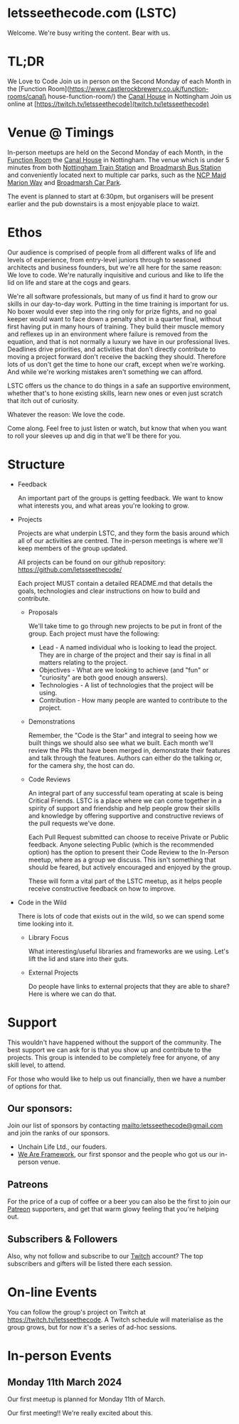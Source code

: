 # letsseethecode.com (LSTC)

Welcome.  We're busy writing the content.  Bear with us.

# TL;DR

We Love to Code
Join us in person on the Second Monday of each Month in the [Function Room](https://www.castlerockbrewery.co.uk/function-rooms/canal\
house-function-room/) the [Canal House](https://www.castlerockbrewery.co.uk/pubs/canalhouse/) in Nottingham
Join us online at [https://twitch.tv/letsseethecode](twitch.tv/letsseethecode)

# Venue @ Timings

In-person meetups are held on the Second Monday of each Month, in the [Function Room](https://www.castlerockbrewery.co.uk/function-rooms/canalhouse-function-room/) the [Canal House](https://www.castlerockbrewery.co.uk/pubs/canalhouse/) in Nottingham.  The venue which is under 5 minutes from both [Nottingham Train Station](https://www.eastmidlandsrailway.co.uk/trains-stations/at-the-station/station-facilities/not) and [Broadmarsh Bus Station](https://www.transportnottingham.com/public-transport/bus-stations/) and conveniently located next to multiple car parks, such as the [NCP Maid Marion Way](https://www.ncp.co.uk/find-a-car-park/car-parks/nottingham-arndale-centre/) and [Broadmarsh Car Park](https://www.transportnottingham.com/everything-you-need-to-know-about-the-new-broad-marsh-car-park/).

The event is planned to start at 6:30pm, but organisers will be present earlier and the pub downstairs is a most enjoyable place to waizt.

# Ethos

Our audience is comprised of people from all different walks of life and levels of experience, from entry-level juniors through to seasoned architects and business founders, but we're all here for the same reason: We love to code.  We're naturally inquisitive and curious and like to life the lid on life and stare at the cogs and gears.

We're all software professionals, but many of us find it hard to grow our skills in our day-to-day work.  Putting in the time training is important for us.  No boxer would ever step into the ring only for prize fights, and no goal keeper would want to face down a penalty shot in a quarter final, without first having put in many hours of training.  They build their muscle memory and reflexes up in an environment where failure is removed from the equation, and that is not normally a luxury we have in our professional lives.  Deadlines drive priorities, and activities that don't directly contribute to moving a project forward don't receive the backing they should.  Therefore lots of us don't get the time to hone our craft, except when we're working.  And while we're working mistakes aren't something we can afford.

LSTC offers us the chance to do things in a safe an supportive environment, whether that's to hone existing skills, learn new ones or even just scratch that itch out of curiosity.

Whatever the reason: We love the code.

Come along.  Feel free to just listen or watch, but know that when you want to roll your sleeves up and dig in that we'll be there for you.

# Structure

* Feedback

    An important part of the groups is getting feedback.  We want to know what interests you, and what areas you're looking to grow.

* Projects

    Projects are what underpin LSTC, and they form the basis around which all of our activities are centred.  The in-person meetings is where we'll keep members of the group updated.
	
	All projects can be found on our github repository: https://github.com/letsseethecode/
	
	Each project MUST contain a detailed README.md that details the goals, technologies and clear instructions on how to build and contribute.

	* Proposals

	   	We'll take time to go through new projects to be put in front of the group.  Each project must have the following:
		
		* Lead         - A named individual who is looking to lead the project.  They are in charge of the project and their say is final in all matters relating to the project.
		* Objectives   - What are we looking to achieve (and "fun" or "curiosity" are both good enough answers).
		* Technologies - A list of technologies that the project will be using.
		* Contribution - How many people are wanted to contribute to the project. 
  
    * Demonstrations
  
		Remember, the "Code is the Star" and integral to seeing how we built things we should also see what we built.  Each month we'll review the PRs that have been merged in, demonstrate their features and talk through the features.  Authors can either do the talking or, for the camera shy, the host can do.
  
    * Code Reviews

        An integral part of any successful team operating at scale is being Critical Friends.  LSTC is a place where we can come together in a spirity of support and friendship and help people grow their skills and knowledge by offering supportive and constructive reviews of the pull requests we've done.

        Each Pull Request submitted can choose to receive Private or Public feedback.  Anyone selecting Public (which is the recommended option) has the option to present their Code Review to the In-Person meetup, where as a group we discuss.  This isn't something that should be feared, but actively encouraged and enjoyed by the group.
		
		These will form a vital part of the LSTC meetup, as it helps people receive constructive feedback on how to improve.

* Code in the Wild

	There is lots of code that exists out in the wild, so we can spend some time looking into it.

    * Library Focus
	
		What interesting/useful libraries and frameworks are we using.  Let's lift the lid and stare into their guts.
		
	* External Projects
	
		Do people have links to external projects that they are able to share?  Here is where we can do that.

# Support

This wouldn't have happened without the support of the community.  The best support we can ask for is that you show up and contribute to the projects.  This group is intended to be completely free for anyone, of any skill level, to attend.

For those who would like to help us out financially, then we have a number of options for that.

## Our sponsors:

Join our list of sponsors by contacting [mailto:letsseethecode@gmail.com](letsseethecode@gmail.com) and join the ranks of our sponsors.

* Unchain Life Ltd., our fouders.
* [We Are Framework](https://www.weareframework.co.uk/), our first sponsor and the people who got us our in-person venue.

## Patreons

For the price of a cup of coffee or a beer you can also be the first to join our [Patreon](https://patreon.com/user?u=112615572&utm_medium=clipboard_copy&utm_source=copyLink&utm_campaign=creatorshare_creator&utm_content=join_link) supporters, and get that warm glowy feeling that you're helping out.

## Subscribers & Followers

Also, why not follow and subscribe to our [Twitch](https://twitch.tv/letsseethecode) account?  The top subscribers and gifters will be listed there each session.

# On-line Events

You can follow the group's project on Twitch at https://twitch.tv/letsseethecode.  A Twitch schedule will materialise as the group grows, but for now it's a series of ad-hoc sessions.

# In-person Events

## Monday 11th March 2024

Our first meetup is planned for Monday 11th of March.


Our first meeting!!  We're really excited about this.
